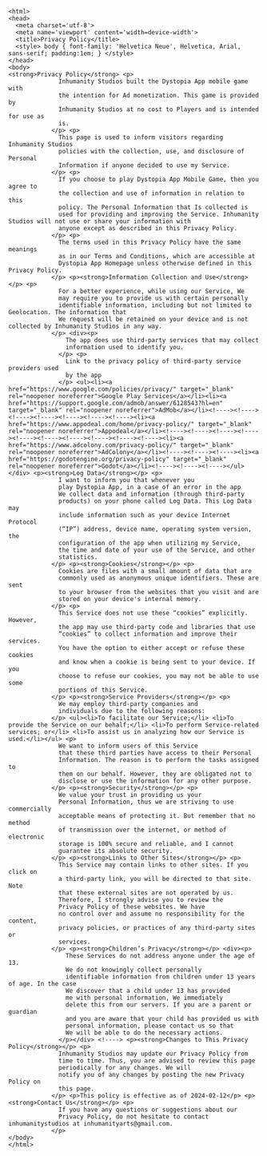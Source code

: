 <!DOCTYPE html>
    <html>
    <head>
      <meta charset='utf-8'>
      <meta name='viewport' content='width=device-width'>
      <title>Privacy Policy</title>
      <style> body { font-family: 'Helvetica Neue', Helvetica, Arial, sans-serif; padding:1em; } </style>
    </head>
    <body>
    <strong>Privacy Policy</strong> <p>
                  Inhumanity Studios built the Dystopia App mobile game with
                  the intention for Ad monetization. This game is provided by
                  Inhumanity Studios at no cost to Players and is intended for use as
                  is.
                </p> <p>
                  This page is used to inform visitors regarding Inhumanity Studios
                  policies with the collection, use, and disclosure of Personal
                  Information if anyone decided to use my Service.
                </p> <p>
                  If you choose to play Dystopia App Mobile Game, then you agree to
                  the collection and use of information in relation to this
                  policy. The Personal Information that Is collected is
                  used for providing and improving the Service. Inhumanity Studios will not use or share your information with
                  anyone except as described in this Privacy Policy.
                </p> <p>
                  The terms used in this Privacy Policy have the same meanings
                  as in our Terms and Conditions, which are accessible at
                  Dystopia App Homepage unless otherwise defined in this Privacy Policy.
                </p> <p><strong>Information Collection and Use</strong></p> <p>
                  For a better experience, while using our Service, We
                  may require you to provide us with certain personally
                  identifiable information, including but not limited to Geolocation. The information that
                  We request will be retained on your device and is not collected by Inhumanity Studios in any way.
                </p> <div><p>
                    The app does use third-party services that may collect
                    information used to identify you.
                  </p> <p>
                    Link to the privacy policy of third-party service providers used
                    by the app
                  </p> <ul><li><a href="https://www.google.com/policies/privacy/" target="_blank" rel="noopener noreferrer">Google Play Services</a></li><li><a href="https://support.google.com/admob/answer/6128543?hl=en" target="_blank" rel="noopener noreferrer">AdMob</a></li><!----><!----><!----><!----><!----><!----><!----><li><a href="https://www.appodeal.com/home/privacy-policy/" target="_blank" rel="noopener noreferrer">Appodeal</a></li><!----><!----><!----><!----><!----><!----><!----><!----><!----><!----><li><a href="https://www.adcolony.com/privacy-policy/" target="_blank" rel="noopener noreferrer">AdColony</a></li><!----><!----><!----><li><a href="https://godotengine.org/privacy-policy" target="_blank" rel="noopener noreferrer">Godot</a></li><!----><!----><!----></ul></div> <p><strong>Log Data</strong></p> <p>
                  I want to inform you that whenever you
                  play Dystopia App, in a case of an error in the app
                  We collect data and information (through third-party
                  products) on your phone called Log Data. This Log Data may
                  include information such as your device Internet Protocol
                  (“IP”) address, device name, operating system version, the
                  configuration of the app when utilizing my Service,
                  the time and date of your use of the Service, and other
                  statistics.
                </p> <p><strong>Cookies</strong></p> <p>
                  Cookies are files with a small amount of data that are
                  commonly used as anonymous unique identifiers. These are sent
                  to your browser from the websites that you visit and are
                  stored on your device's internal memory.
                </p> <p>
                  This Service does not use these “cookies” explicitly. However,
                  the app may use third-party code and libraries that use
                  “cookies” to collect information and improve their services.
                  You have the option to either accept or refuse these cookies
                  and know when a cookie is being sent to your device. If you
                  choose to refuse our cookies, you may not be able to use some
                  portions of this Service.
                </p> <p><strong>Service Providers</strong></p> <p>
                  We may employ third-party companies and
                  individuals due to the following reasons:
                </p> <ul><li>To facilitate our Service;</li> <li>To provide the Service on our behalf;</li> <li>To perform Service-related services; or</li> <li>To assist us in analyzing how our Service is used.</li></ul> <p>
                  We want to inform users of this Service
                  that these third parties have access to their Personal
                  Information. The reason is to perform the tasks assigned to
                  them on our behalf. However, they are obligated not to
                  disclose or use the information for any other purpose.
                </p> <p><strong>Security</strong></p> <p>
                  We value your trust in providing us your
                  Personal Information, thus we are striving to use commercially
                  acceptable means of protecting it. But remember that no method
                  of transmission over the internet, or method of electronic
                  storage is 100% secure and reliable, and I cannot
                  guarantee its absolute security.
                </p> <p><strong>Links to Other Sites</strong></p> <p>
                  This Service may contain links to other sites. If you click on
                  a third-party link, you will be directed to that site. Note
                  that these external sites are not operated by us.
                  Therefore, I strongly advise you to review the
                  Privacy Policy of these websites. We have
                  no control over and assume no responsibility for the content,
                  privacy policies, or practices of any third-party sites or
                  services.
                </p> <p><strong>Children’s Privacy</strong></p> <div><p>
                    These Services do not address anyone under the age of 13.
                    We do not knowingly collect personally
                    identifiable information from children under 13 years of age. In the case
                    We discover that a child under 13 has provided
                    me with personal information, We immediately
                    delete this from our servers. If you are a parent or guardian
                    and you are aware that your child has provided us with
                    personal information, please contact us so that
                    We will be able to do the necessary actions.
                  </p></div> <!----> <p><strong>Changes to This Privacy Policy</strong></p> <p>
                  Inhumanity Studios may update our Privacy Policy from
                  time to time. Thus, you are advised to review this page
                  periodically for any changes. We will
                  notify you of any changes by posting the new Privacy Policy on
                  this page.
                </p> <p>This policy is effective as of 2024-02-12</p> <p><strong>Contact Us</strong></p> <p>
                  If you have any questions or suggestions about our
                  Privacy Policy, do not hesitate to contact inhumanitystudios at inhumanityarts@gmail.com.
                </p> 
    </body>
    </html>
      

